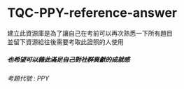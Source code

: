 # TQC-PPY-reference-answer
建立此資源庫是為了讓自己在考前可以再次熟悉一下所有題目  
並留下資源給往後需要考取此證照的人使用  
##### ~~也希望可以藉此滿足自己對社群貢獻的成就感~~
###### *考題代號 : PPY*
